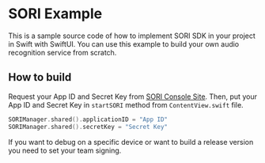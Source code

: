 # SORI Example

This is a sample source code of how to implement SORI SDK in your project in Swift with SwiftUI.
You can use this example to build your own audio recognition service from scratch.

## How to build

Request your App ID and Secret Key from [SORI Console Site](https://console.soriapi.com/account/application/).
Then, put your App ID and Secret Key in `startSORI` method from `ContentView.swift` file.

```swift
SORIManager.shared().applicationID = "App ID"
SORIManager.shared().secretKey = "Secret Key"
```

If you want to debug on a specific device or want to build a release version you need to set your team signing.
